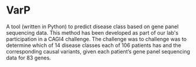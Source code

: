 # VarP
A tool (written in Python) to predict disease class based on gene panel sequencing data. This method has been developed as part of our lab's participation in a CAGI4 challenge. The challenge was to challenge was to determine which of 14 disease classes each of 106 patients has and the corresponding causal variants, given each patient’s gene panel sequencing data for 83 genes.
